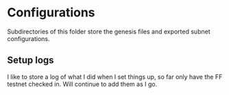 # Configurations

Subdirectories of this folder store the genesis files and exported subnet configurations.

## Setup logs

I like to store a log of what I did when I set things up, so far only have the FF testnet checked in. Will continue to
add them as I go.
